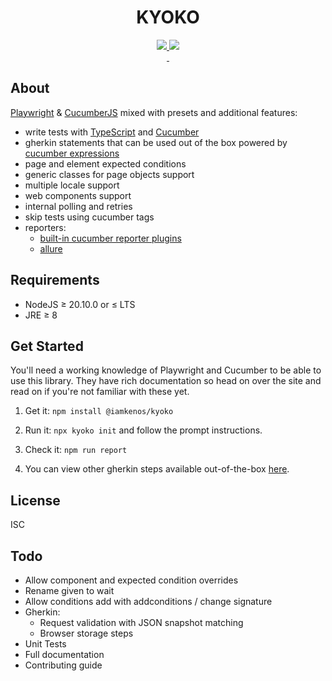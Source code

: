 <!-- markdownlint-disable MD033 -->
<h1 align="center">KYOKO</h1>

<p align="center" width="100%">
  <a href="https://github.com/iamkenos/kyoko/actions/workflows/unit-tests.yml" target="_blank">
    <img src="https://img.shields.io/github/actions/workflow/status/iamkenos/kyoko/unit-tests.yml?label=unit%20tests&logo=github">
  </a>
  <a href="https://github.com/iamkenos/kyoko/actions/workflows/feature-tests.yml" target="_blank">
    <img src="https://img.shields.io/github/actions/workflow/status/iamkenos/kyoko/feature-tests.yml?label=feature%20tests&logo=github">
  </a>
  <br/>
  <a href="https://www.npmjs.com/package/@iamkenos/kyoko?activeTab=readme" target="_blank">
    <img alt="" src="https://img.shields.io/npm/v/@iamkenos/kyoko?label=version&logo=npm&logoColor=red&color=red">
  </a>
  <a href="https://www.npmjs.com/package/@iamkenos/kyoko?activeTab=readme" target="_blank">
    <img alt="" src="https://img.shields.io/npm/dm/@iamkenos/kyoko?label=downloads&logo=npm&logoColor=red&color=red">
  </a>
</p>

## About

[Playwright](https://playwright.dev/) & [CucumberJS](https://cucumber.io/docs/installation/javascript/) mixed with presets and additional features:

- write tests with [TypeScript](https://www.typescriptlang.org/docs/handbook/modules.html) and [Cucumber](https://cucumber.io/docs/guides/overview/)
- gherkin statements that can be used out of the box powered by [cucumber expressions](https://github.com/cucumber/cucumber-expressions)
- page and element expected conditions
- generic classes for page objects support
- multiple locale support
- web components support
- internal polling and retries
- skip tests using cucumber tags
- reporters:
  - [built-in cucumber reporter plugins](https://cucumber.io/docs/cucumber/reporting/?sbsearch=reporting&lang=javascript)
  - [allure](https://allurereport.org/docs/cucumberjs/)

## Requirements

- NodeJS ≥ 20.10.0 or ≤ LTS
- JRE ≥ 8

## Get Started

You'll need a working knowledge of Playwright and Cucumber to be able to use this library. They have rich documentation so head on over the site and read on if you're not familiar with these yet.

1. Get it: `npm install @iamkenos/kyoko`

2. Run it: `npx kyoko init` and follow the prompt instructions.

3. Check it: `npm run report`

4. You can view other gherkin steps available out-of-the-box [here](./demo/test/features).

## License

ISC

## Todo

- Allow component and expected condition overrides
- Rename given to wait
- Allow conditions add with addconditions / change signature
- Gherkin:
  - Request validation with JSON snapshot matching
  - Browser storage steps
- Unit Tests
- Full documentation
- Contributing guide
